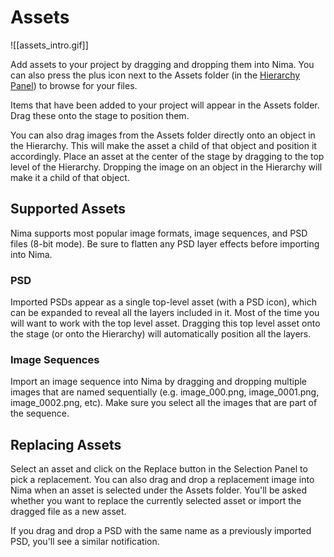 # Assets
![[assets_intro.gif]]

Add assets to your project by dragging and dropping them into Nima. You can also press the plus icon next to the Assets folder (in the [Hierarchy Panel](/nima/the-interface/hierarchy-panel)) to browse for your files.

Items that have been added to your project will appear in the Assets folder. Drag these onto the stage to position them.

You can also drag images from the Assets folder directly onto an object in the Hierarchy. This will make the asset a child of that object and position it accordingly. Place an asset at the center of the stage by dragging to the top level of the Hierarchy. Dropping the image on an object in the Hierarchy will make it a child of that object.

## Supported Assets

Nima supports most popular image formats, image sequences, and PSD files (8-bit mode). Be sure to flatten any PSD layer effects before importing into Nima.

### PSD

Imported PSDs appear as a single top-level asset (with a PSD icon), which can be expanded to reveal all the layers included in it. Most of the time you will want to work with the top level asset. Dragging this top level asset onto the stage (or onto the Hierarchy) will automatically position all the layers.

### Image Sequences

Import an image sequence into Nima by dragging and dropping multiple images that are named sequentially (e.g. image_000.png, image_0001.png, image_0002.png, etc). Make sure you select all the images that are part of the sequence.

## Replacing Assets

Select an asset and click on the Replace button in the Selection Panel to pick a replacement. You can also drag and drop a replacement image into Nima when an asset is selected under the Assets folder. You'll be asked whether you want to replace the currently selected asset or import the dragged file as a new asset.

If you drag and drop a PSD with the same name as a previously imported PSD, you'll see a similar notification.